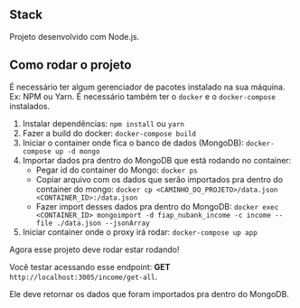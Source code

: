 ## Stack
Projeto desenvolvido com Node.js.

## Como rodar o projeto
É necessário ter algum gerenciador de pacotes instalado na sua máquina. Ex: NPM ou Yarn.
É necessário também ter o `docker` e o `docker-compose` instalados.

1. Instalar dependências: `npm install` ou `yarn`
2. Fazer a build do docker: `docker-compose build`
3. Iniciar o container onde fica o banco de dados (MongoDB): `docker-compose up -d mongo`
4. Importar dados pra dentro do MongoDB que está rodando no container:
    - Pegar id do container do Mongo: `docker ps`
    - Copiar arquivo com os dados que serão importados pra dentro do container do mongo: `docker cp <CAMINHO_DO_PROJETO>/data.json <CONTAINER_ID>:/data.json`
    - Fazer import desses dados pra dentro do MongoDB: `docker exec <CONTAINER_ID> mongoimport -d fiap_nubank_income -c income --file ./data.json --jsonArray`
5. Iniciar container onde o proxy irá rodar: `docker-compose up app`

Agora esse projeto deve rodar estar rodando!

Você testar acessando esse endpoint: **GET** `http://localhost:3005/income/get-all`.

Ele deve retornar os dados que foram importados pra dentro do MongoDB.

